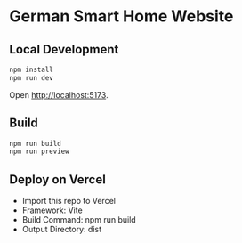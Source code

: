 
# German Smart Home Website

## Local Development
```bash
npm install
npm run dev
```
Open [http://localhost:5173](http://localhost:5173).

## Build
```bash
npm run build
npm run preview
```

## Deploy on Vercel
- Import this repo to Vercel
- Framework: Vite
- Build Command: npm run build
- Output Directory: dist
